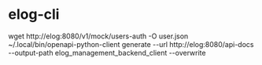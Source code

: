 # elog-cli


wget http://elog:8080/v1/mock/users-auth -O user.json
~/.local/bin/openapi-python-client generate --url http://elog:8080/api-docs --output-path elog_management_backend_client --overwrite